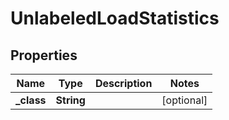 

# UnlabeledLoadStatistics

## Properties

Name | Type | Description | Notes
------------ | ------------- | ------------- | -------------
**_class** | **String** |  |  [optional]




